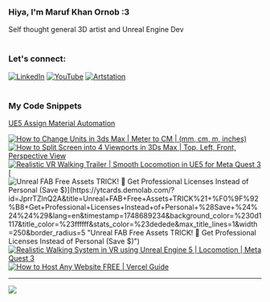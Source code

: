   ### Hiya, I'm Maruf Khan Ornob :3
  Self thought general 3D artist and Unreal Engine Dev<br><br>

### Let's connect:
[![LinkedIn](https://img.shields.io/badge/LinkedIn-%230077B5.svg?logo=linkedin&logoColor=white)](https://linkedin.com/in/ornobmk) [![YouTube](https://img.shields.io/badge/YouTube-%23FF0000.svg?logo=YouTube&logoColor=white)](https://youtube.com/@buggybug1) [![Artstation](https://img.shields.io/badge/Artstation-%2313B5EA.svg?logo=artstation&logoColor=white)](https://ornobmk.artstation.com/) <br><br>

### My Code Snippets

[UE5 Assign Material Automation](https://gist.github.com/marufx86/8299521b64e56783e67498a7212876c3)

<!--- # Daily Tools:
![Blender](https://img.shields.io/badge/blender-%23F5792A.svg?style=for-the-badge&logo=blender&logoColor=white) 
![Python](https://img.shields.io/badge/python-3670A0?style=for-the-badge&logo=python&logoColor=ffdd54)
![Unreal Engine](https://img.shields.io/badge/unrealengine-%23313131.svg?style=for-the-badge&logo=unrealengine&logoColor=white)
![C++](https://img.shields.io/badge/c++-%2300599C.svg?style=for-the-badge&logo=c%2B%2B&logoColor=white)
![Figma](https://img.shields.io/badge/figma-%23F24E1E.svg?style=for-the-badge&logo=figma&logoColor=white)
![Canva](https://img.shields.io/badge/Canva-%2300C4CC.svg?style=for-the-badge&logo=Canva&logoColor=white) 
![Adobe Photoshop](https://img.shields.io/badge/adobe%20photoshop-%2331A8FF.svg?style=for-the-badge&logo=adobe%20photoshop&logoColor=white)
![Adobe Premiere Pro](https://img.shields.io/badge/Adobe%20Premiere%20Pro-9999FF.svg?style=for-the-badge&logo=Adobe%20Premiere%20Pro&logoColor=white) -->

<!-- BEGIN YOUTUBE-CARDS -->
[![How to Change Units in 3ds Max | Meter to CM | (mm, cm, m, inches)](https://ytcards.demolab.com/?id=ty5o-zCIQgE&title=How+to+Change+Units+in+3ds+Max+%7C+Meter+to+CM+%7C+%28mm%2C+cm%2C+m%2C+inches%29&lang=en&timestamp=1749900642&background_color=%230d1117&title_color=%23ffffff&stats_color=%23dedede&max_title_lines=1&width=250&border_radius=5 "How to Change Units in 3ds Max | Meter to CM | (mm, cm, m, inches)")](https://www.youtube.com/watch?v=ty5o-zCIQgE)
[![How to Split Screen into 4 Viewports in 3Ds Max | Top, Left, Front, Perspective View](https://ytcards.demolab.com/?id=U58NUNhdapY&title=How+to+Split+Screen+into+4+Viewports+in+3Ds+Max+%7C+Top%2C+Left%2C+Front%2C+Perspective+View&lang=en&timestamp=1749294903&background_color=%230d1117&title_color=%23ffffff&stats_color=%23dedede&max_title_lines=1&width=250&border_radius=5 "How to Split Screen into 4 Viewports in 3Ds Max | Top, Left, Front, Perspective View")](https://www.youtube.com/watch?v=U58NUNhdapY)
[![Realistic VR Walking Trailer | Smooth Locomotion in UE5 for Meta Quest 3](https://ytcards.demolab.com/?id=9rWyNluvhzA&title=Realistic+VR+Walking+Trailer+%7C+Smooth+Locomotion+in+UE5+for+Meta+Quest+3&lang=en&timestamp=1749223761&background_color=%230d1117&title_color=%23ffffff&stats_color=%23dedede&max_title_lines=1&width=250&border_radius=5 "Realistic VR Walking Trailer | Smooth Locomotion in UE5 for Meta Quest 3")](https://www.youtube.com/watch?v=9rWyNluvhzA)
[![Unreal FAB Free Assets TRICK! 💸 Get Professional Licenses Instead of Personal (Save $$$)](https://ytcards.demolab.com/?id=JprrTZlnQ2A&title=Unreal+FAB+Free+Assets+TRICK%21+%F0%9F%92%B8+Get+Professional+Licenses+Instead+of+Personal+%28Save+%24%24%24%29&lang=en&timestamp=1748689234&background_color=%230d1117&title_color=%23ffffff&stats_color=%23dedede&max_title_lines=1&width=250&border_radius=5 "Unreal FAB Free Assets TRICK! 💸 Get Professional Licenses Instead of Personal (Save $$$)")](https://www.youtube.com/watch?v=JprrTZlnQ2A)
[![Realistic Walking System in VR using Unreal Engine 5 | Locomotion | Meta Quest 3](https://ytcards.demolab.com/?id=rVYmAoJBfUU&title=Realistic+Walking+System+in+VR+using+Unreal+Engine+5+%7C+Locomotion+%7C+Meta+Quest+3&lang=en&timestamp=1748111769&background_color=%230d1117&title_color=%23ffffff&stats_color=%23dedede&max_title_lines=1&width=250&border_radius=5 "Realistic Walking System in VR using Unreal Engine 5 | Locomotion | Meta Quest 3")](https://www.youtube.com/watch?v=rVYmAoJBfUU)
[![How to Host Any Website FREE | Vercel Guide](https://ytcards.demolab.com/?id=4ZOqUV7s3mg&title=How+to+Host+Any+Website+FREE+%7C+Vercel+Guide&lang=en&timestamp=1747479613&background_color=%230d1117&title_color=%23ffffff&stats_color=%23dedede&max_title_lines=1&width=250&border_radius=5 "How to Host Any Website FREE | Vercel Guide")](https://www.youtube.com/watch?v=4ZOqUV7s3mg)
<!-- END YOUTUBE-CARDS -->


---
[![](https://visitcount.itsvg.in/api?id=marufx86&icon=1&color=0)](https://visitcount.itsvg.in)

<!-- Proudly created with GPRM ( https://gprm.itsvg.in ) -->
